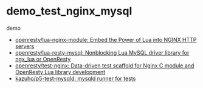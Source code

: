 # demo_test_nginx_mysql

demo

  * [openresty/lua-nginx-module: Embed the Power of Lua into NGINX HTTP servers](https://github.com/openresty/lua-nginx-module)
  * [openresty/lua-resty-mysql: Nonblocking Lua MySQL driver library for ngx_lua or OpenResty](https://github.com/openresty/lua-resty-mysql)
  * [openresty/test-nginx: Data-driven test scaffold for Nginx C module and OpenResty Lua library development](https://github.com/openresty/test-nginx)
  * [kazuho/p5-test-mysqld: mysqld runner for tests](https://github.com/kazuho/p5-test-mysqld)

